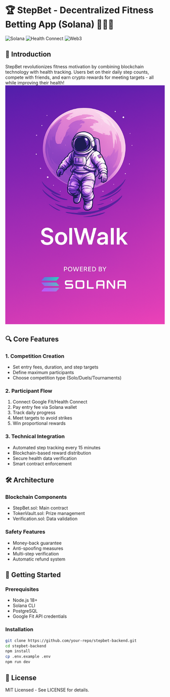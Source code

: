 # 🏆 StepBet - Decentralized Fitness Betting App (Solana) 🏃‍♂️💨

![Solana](https://img.shields.io/badge/Solana-3E4A8D?style=for-the-badge&logo=solana&logoColor=white)
![Health Connect](https://img.shields.io/badge/Health_Connect-4285F4?style=for-the-badge&logo=google-fit&logoColor=white)
![Web3](https://img.shields.io/badge/Web3-F16822?style=for-the-badge&logo=web3.js&logoColor=white)

## 🌟 Introduction
StepBet revolutionizes fitness motivation by combining blockchain technology with health tracking. Users bet on their daily step counts, compete with friends, and earn crypto rewards for meeting targets - all while improving their health!
![StepBet Splash Screen](assets/images/splash-screen.png)
## 🔍 Core Features

### 1. Competition Creation
- Set entry fees, duration, and step targets
- Define maximum participants
- Choose competition type (Solo/Duels/Tournaments)

### 2. Participant Flow
1. Connect Google Fit/Health Connect
2. Pay entry fee via Solana wallet
3. Track daily progress
4. Meet targets to avoid strikes
5. Win proportional rewards

### 3. Technical Integration
- Automated step tracking every 15 minutes
- Blockchain-based reward distribution
- Secure health data verification
- Smart contract enforcement

## 🛠️ Architecture

### Blockchain Components
- StepBet.sol: Main contract
- TokenVault.sol: Prize management
- Verification.sol: Data validation

### Safety Features
- Money-back guarantee
- Anti-spoofing measures
- Multi-step verification
- Automatic refund system

## 🚀 Getting Started

### Prerequisites
- Node.js 18+
- Solana CLI
- PostgreSQL
- Google Fit API credentials

### Installation
```bash
git clone https://github.com/your-repo/stepbet-backend.git
cd stepbet-backend
npm install
cp .env.example .env
npm run dev
```

## 📜 License
MIT Licensed - See LICENSE for details.